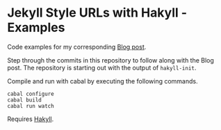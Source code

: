 # Jekyll Style URLs with Hakyll - Examples

Code examples for my corresponding [Blog
post](http://aherrmann.github.io/programming/2016/01/31/jekyll-style-urls-with-hakyll).

Step through the commits in this repository to follow along with the Blog post.
The repository is starting out with the output of `hakyll-init`.

Compile and run with cabal by executing the following commands.

``` shell
cabal configure
cabal build
cabal run watch
```

Requires [Hakyll](https://jaspervdj.be/hakyll/).
